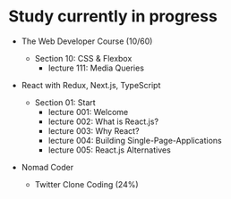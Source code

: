 # Study currently in progress

  - The Web Developer Course (10/60)
    - Section 10: CSS & Flexbox
      - lecture 111: Media Queries

  - React with Redux, Next.js, TypeScript
    - Section 01: Start
      - lecture 001: Welcome
      - lecture 002: What is React.js?
      - lecture 003: Why React?
      - lecture 004: Building Single-Page-Applications
      - lecture 005: React.js Alternatives

  - Nomad Coder
    - Twitter Clone Coding (24%)
